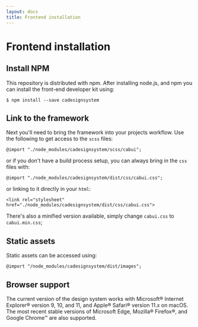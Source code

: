 ```yaml
---
layout: docs
title: Frontend installation
---
```


# Frontend installation

## Install NPM

This repository is distributed with npm. After installing node.js, and npm you can install the front-end developer kit using:

```
$ npm install --save cadesignsystem
```

## Link to the framework

Next you'll need to bring the framework into your projects workflow. Use the following to get access to the `scss` files:

```
@import "./node_modules/cadesignsystem/scss/cabui";
```

or if you don't have a build process setup, you can always bring in the `css` files with:

```
@import "./node_modules/cadesignsystem/dist/css/cabui.css";
```

or linking to it directly in your `html`:

```
<link rel="stylesheet" href="./node_modules/cadesignsystem/dist/css/cabui.css">
```

There's also a minified version available, simply change `cabui.css` to `cabui.min.css`;

## Static assets

Static assets can be accessed using:

```
@import "/node_modules/cadesignsystem/dist/images";
```

## Browser support

The current version of the design system works with Microsoft® Internet Explorer® version 9, 10, and 11, and Apple® Safari® version 11.x on macOS. The most recent stable versions of Microsoft Edge, Mozilla® Firefox®, and Google Chrome™ are also supported.
